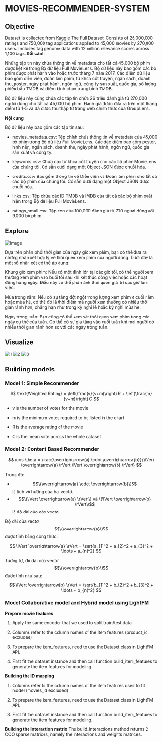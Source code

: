 # MOVIES-RECOMMENDER-SYSTEM

## Objective
Dataset is collected from [Kaggle](https://www.kaggle.com/code/ibtesama/getting-started-with-a-movie-recommendation-system/input)
The Full Dataset: Consists of 26,000,000 ratings and 750,000 tag applications applied to 45,000 movies by 270,000 users. Includes tag genome data with 12 million relevance scores across 1,100 tags.
**Bối cảnh**

Những tập tin này chứa thông tin về metadata cho tất cả 45,000 bộ phim được liệt kê trong Bộ dữ liệu Full MovieLens. Bộ dữ liệu này bao gồm các bộ phim được phát hành vào hoặc trước tháng 7 năm 2017. Các điểm dữ liệu bao gồm diễn viên, đoàn làm phim, từ khóa cốt truyện, ngân sách, doanh thu, poster, ngày phát hành, ngôn ngữ, công ty sản xuất, quốc gia, số lượng phiếu bầu TMDB và điểm bình chọn trung bình TMDB.

Bộ dữ liệu này cũng chứa các tập tin chứa 26 triệu đánh giá từ 270,000 người dùng cho tất cả 45,000 bộ phim. Đánh giá được đưa ra trên một thang điểm từ 1-5 và đã được thu thập từ trang web chính thức của GroupLens.

**Nội dung**

Bộ dữ liệu này bao gồm các tập tin sau:

- movies_metadata.csv: Tệp chính chứa thông tin về metadata của 45,000 bộ phim trong Bộ dữ liệu Full MovieLens. Các đặc điểm bao gồm poster, hình nền, ngân sách, doanh thu, ngày phát hành, ngôn ngữ, quốc gia sản xuất và công ty.

- keywords.csv: Chứa các từ khóa cốt truyện cho các bộ phim MovieLens của chúng tôi. Có sẵn dưới dạng một Object JSON được chuỗi hóa.

- credits.csv: Bao gồm thông tin về Diễn viên và Đoàn làm phim cho tất cả các bộ phim của chúng tôi. Có sẵn dưới dạng một Object JSON được chuỗi hóa.

- links.csv: Tệp chứa các ID TMDB và IMDB của tất cả các bộ phim xuất hiện trong Bộ dữ liệu Full MovieLens.

- ratings_small.csv: Tập con của 100,000 đánh giá từ 700 người dùng với 9,000 bộ phim.


## Explore
![image](https://github.com/user-attachments/assets/c4c29870-d5bd-42a2-a233-5310710c06d6)

Dựa trên phân phối thời gian của ngày giờ xem phim, bạn có thể đưa ra những nhận xét hợp lý về thói quen xem phim của người dùng. Dưới đây là một số nhận xét có thể áp dụng:

Khung giờ xem phim: Nếu có một đỉnh lớn tại các giờ tối, có thể người xem thường xem phim vào buổi tối sau khi kết thúc công việc hoặc các hoạt động hàng ngày. Điều này có thể phản ánh thói quen giải trí sau giờ làm việc.

Mùa trong năm: Nếu có sự tăng đột ngột trong lượng xem phim ở cuối năm hoặc mùa hè, có thể đó là thời điểm mà người xem thường có nhiều thời gian rảnh hơn, chẳng hạn như trong kỳ nghỉ lễ hoặc kỳ nghỉ mùa hè.

Ngày trong tuần: Bạn cũng có thể xem xét thói quen xem phim trong các ngày cụ thể của tuần. Có thể có sự gia tăng vào cuối tuần khi mọi người có nhiều thời gian rảnh hơn so với các ngày trong tuần.

## Visualize
![1](https://github.com/user-attachments/assets/0e4a9916-db00-482c-8a1d-6aa6e59994ec)
![2](https://github.com/user-attachments/assets/7101326c-831d-4004-a164-314af2d4e7d0)
![3](https://github.com/user-attachments/assets/68ec6f68-f4ca-4ed7-939b-5880cbd63ac2)

## Building models

### Model 1: Simple Recommender
$$
\text{Weighted Rating} = \left(\frac{v}{v+m}\right) R + \left(\frac{m}{v+m}\right) C
$$

* v is the number of votes for the movie

* m is the minimum votes required to be listed in the chart

* R is the average rating of the movie

* C is the mean vote across the whole dataset


### Model 2: Content Based Recommender
$$
\cos \theta = \frac{\overrightarrow{a} \cdot \overrightarrow{b}}{\lVert \overrightarrow{a} \rVert \lVert \overrightarrow{b} \rVert}
$$

Trong đó:

- $$\(\overrightarrow{a} \cdot \overrightarrow{b}\)$$ là tích vô hướng của hai vectơ.
- $$\(\lVert \overrightarrow{a} \rVert\) và \(\lVert \overrightarrow{b} \rVert\)$$ là độ dài của các vectơ.

Độ dài của vectơ $$\(\overrightarrow{a}\)$$ được tính bằng công thức:

$$
\lVert \overrightarrow{a} \rVert = \sqrt{a_{1}^2 + a_{2}^2 + a_{3}^2 + \ldots + a_{n}^2}
$$

Tương tự, độ dài của vectơ $$\(\overrightarrow{b}\)$$ được tính như sau:

$$
\lVert \overrightarrow{b} \rVert = \sqrt{b_{1}^2 + b_{2}^2 + b_{3}^2 + \ldots + b_{n}^2}
$$

### Model Collaborative model and Hybrid model using LightFM
**Prepare movie features**
1. Apply the same encoder that we used to split train/test data

2. Columns refer to the column names of the item features (product_id excluded)

3. To prepare the item_features, need to use the Dataset class in LightFM API.

4. First fit the dataset instance and then call function build_item_features to generate the item features for modeling.

**Building the ID mapping**
1. Columns refer to the column names of the item features used to fit model (movies_id excluded)

2. To prepare the item_features, need to use the Dataset class in LightFM API.

3. First fit the dataset instance and then call function build_item_features to generate the item features for modeling.

**Building the Interaction matrix**
The build_interactions method returns 2 COO sparse matrices, namely the interactions and weights matrices.


